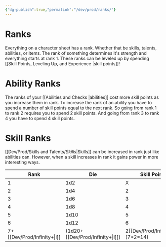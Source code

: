 ```yaml
---
{"dg-publish":true,"permalink":"/dev/prod/ranks/"}
---
```


# Ranks
Everything on a character sheet has a rank. Whether that be skills, talents, abilities, or items. The rank of something determines it's strength and everything starts at rank 1. These ranks can be leveled up by spending [[Skill Points, Leveling Up, and Experience \|skill points]]!
# Ability Ranks
The ranks of your [[Abilities and Checks \|abilities]] cost more skill points as you increase them in rank. To increase the rank of an ability you have to spend a number of skill points equal to the next rank. So going from rank 1 to rank 2 requires you to spend 2 skill points. And going from rank 3 to rank 4 you have to spend 4 skill points.
# Skill Ranks
[[Dev/Prod/Skills and Talents/_Skills_\|Skills]] can be increased in rank just like abilities can. However, when a skill increases in rank it gains power in more interesting ways.

| Rank                | Die                      | Skill Points | Total Points |
| ------------------- | ------------------------ | ------------ | ------------ |
| 1                   | 1d2                      | X            | X            |
| 2                   | 1d4                      | 2            | 2            |
| 3                   | 1d6                      | 3            | 5            |
| 4                   | 1d8                      | 4            | 9            |
| 5                   | 1d10                     | 5            | 14           |
| 6                   | 1d12                     | 6            | 20           |
| 7+[[Dev/Prod/Infinity+\|i]] | (1d20+[[Dev/Prod/Infinity+\|i]]) | 2[[Dev/Prod/Infinity+\|i]]   (7*2=14)       | 34+[[Dev/Prod/Infinity+\|i]]          |